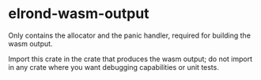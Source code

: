 # elrond-wasm-output

Only contains the allocator and the panic handler, required for building the wasm output.

Import this crate in the crate that produces the wasm output;
do not import in any crate where you want debugging capabilities or unit tests.
